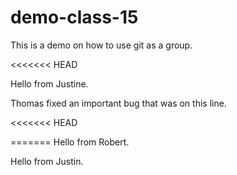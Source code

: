 # demo-class-15

This is a demo on how to use git as a group.

<<<<<<< HEAD

Hello from Justine.

Thomas fixed an important bug that was on this line.

<<<<<<< HEAD

=======
Hello from Robert.

Hello from Justin.

